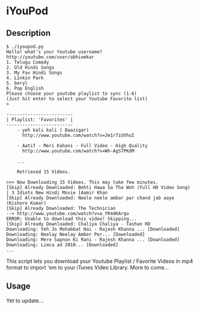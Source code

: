 iYouPod
=======

Description
-----------
	$ ./iyoupod.py                                                                                        
	Hello! what's your Youtube username?
	http://youtube.com/user/abhiomkar
	1. Telugu Comedy
	2. Old Hindi Songs
	3. My Fav Hindi Songs
	4. Linkin Park
	5. beryl
	6. Pop English
	Please choose your youtube playlist to sync (1-6)
	(Just hit enter to select your Youtube Favorite list)
	> 

	-------------------------
	| Playlist: 'Favorites' |
	-------------------------
		- yeh kali kali ( Baazigar)
		  http://www.youtube.com/watch?v=Jm1r7iUVhuI

		- Aatif - Meri Kahani - Full Video - High Quality
		  http://www.youtube.com/watch?v=Wh-AgS7PKdM

		...
		
		Retrieved 15 Videos.

	>>> Now Downloading 15 Videos. This may take few minutes.
	[Skip] Already Downloaded: Behti Hawa Sa Tha Woh (Full HD Video Song) | 3 Idiots New Hindi Movie [Aamir Khan 
	[Skip] Already Downloaded: Neele neele ambar par chand jab aaye (Kishore Kumar)
	[Skip] Already Downloaded: The Technician
	--> http://www.youtube.com/watch?v=a_YR4dKArgo
	ERROR: Unable to download this video! Skipping...
	[Skip] Already Downloaded: Chaliya Chaliya - Tashan HD
	Downloading: Yeh Jo Mohabbat Hai - Rajesh Khanna ... [Downloaded]
	Downloading: Neelay Neelay Amber Per... [Downloaded]
	Downloading: Mere Sapnon Ki Rani - Rajesh Khanna ... [Downloaded]
	Downloading: Limca ad 2010... [Downloaded]
	...

	
This script lets you download your Youtube Playlist / Favorite Videos in mp4 format to import 'em to your iTunes Video Library.
More to come...

Usage
-----
Yet to update...

